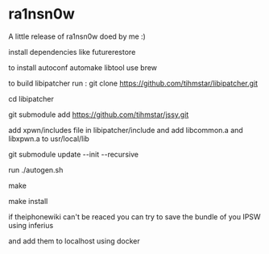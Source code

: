 # ra1nsn0w
A little release of ra1nsn0w doed by me :)

install dependencies like futurerestore

to install autoconf automake libtool use brew

to build libipatcher run : git clone https://github.com/tihmstar/libipatcher.git 

cd libipatcher 

git submodule add https://github.com/tihmstar/jssy.git 

add xpwn/includes file in libipatcher/include and add libcommon.a and libxpwn.a to usr/local/lib 

git submodule update --init --recursive 

run ./autogen.sh 

make

make install

if theiphonewiki can't be reaced you can try to save the bundle of you IPSW using inferius

and add them to localhost using docker
